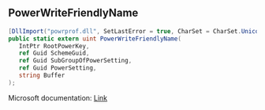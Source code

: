## PowerWriteFriendlyName

```csharp
[DllImport("powrprof.dll", SetLastError = true, CharSet = CharSet.Unicode)]
public static extern uint PowerWriteFriendlyName(
   IntPtr RootPowerKey,
   ref Guid SchemeGuid,
   ref Guid SubGroupOfPowerSetting,
   ref Guid PowerSetting,
   string Buffer
);
```

Microsoft documentation: [Link](https://docs.microsoft.com/en-us/windows/win32/api/powrprof/nf-powrprof-powerwritefriendlyname)
